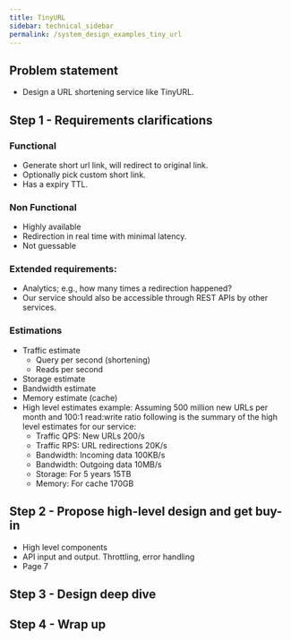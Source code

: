 ```yaml
---
title: TinyURL
sidebar: technical_sidebar
permalink: /system_design_examples_tiny_url
---
```


## Problem statement
- Design a URL shortening service like TinyURL.

## Step 1 - Requirements clarifications
### Functional
- Generate short url link, will redirect to original link.
- Optionally pick custom short link.
- Has a expiry TTL.

### Non Functional
- Highly available
- Redirection in real time with minimal latency.
- Not guessable

### Extended requirements:
- Analytics; e.g., how many times a redirection happened?
- Our service should also be accessible through REST APIs by other services.

### Estimations
- Traffic estimate
  - Query per second (shortening)
  - Reads per second
- Storage estimate
- Bandwidth estimate
- Memory estimate (cache)
- High level estimates example: Assuming 500 million new URLs per month and 100:1 read:write ratio following is the summary of the high level estimates for our service:
  - Traffic QPS: New URLs 200/s 
  - Traffic RPS: URL redirections 20K/s
  - Bandwidth: Incoming data 100KB/s 
  - Bandwidth: Outgoing data 10MB/s
  - Storage: For 5 years 15TB
  - Memory: For cache 170GB
 
## Step 2 - Propose high-level design and get buy-in
- High level components
- API input and output. Throttling, error handling
- Page 7


## Step 3 - Design deep dive

## Step 4 - Wrap up